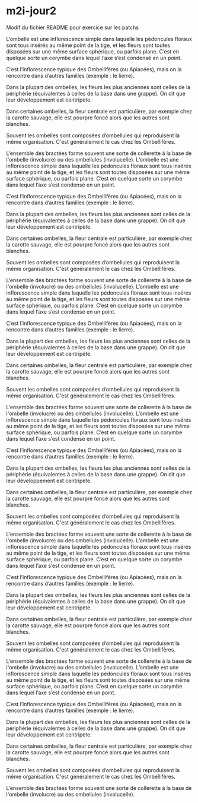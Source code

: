 # m2i-jour2

Modif du fichier README pour exercice sur les patchs

L’ombelle est une inflorescence simple dans laquelle les pédoncules floraux sont tous insérés au même point de la tige, et les fleurs sont toutes disposées sur une même surface sphérique, ou parfois plane. C’est en quelque sorte un corymbe dans lequel l’axe s’est condensé en un point.

C’est l’inflorescence typique des Ombellifères (ou Apiacées), mais on la rencontre dans d’autres familles (exemple : le lierre).

Dans la plupart des ombelles, les fleurs les plus anciennes sont celles de la périphérie (équivalentes à celles de la base dans une grappe). On dit que leur développement est centripète.

Dans certaines ombelles, la fleur centrale est particulière, par exemple chez la carotte sauvage, elle est pourpre foncé alors que les autres sont blanches.

Souvent les ombelles sont composées d’ombellules qui reproduisent la même organisation. C'est généralement le cas chez les Ombellifères.

L’ensemble des bractées forme souvent une sorte de collerette à la base de l'ombelle (involucre) ou des ombellules (involucelle).
L’ombelle est une inflorescence simple dans laquelle les pédoncules floraux sont tous insérés au même point de la tige, et les fleurs sont toutes disposées sur une même surface sphérique, ou parfois plane. C’est en quelque sorte un corymbe dans lequel l’axe s’est condensé en un point.

C’est l’inflorescence typique des Ombellifères (ou Apiacées), mais on la rencontre dans d’autres familles (exemple : le lierre).

Dans la plupart des ombelles, les fleurs les plus anciennes sont celles de la périphérie (équivalentes à celles de la base dans une grappe). On dit que leur développement est centripète.

Dans certaines ombelles, la fleur centrale est particulière, par exemple chez la carotte sauvage, elle est pourpre foncé alors que les autres sont blanches.

Souvent les ombelles sont composées d’ombellules qui reproduisent la même organisation. C'est généralement le cas chez les Ombellifères.

L’ensemble des bractées forme souvent une sorte de collerette à la base de l'ombelle (involucre) ou des ombellules (involucelle).
L’ombelle est une inflorescence simple dans laquelle les pédoncules floraux sont tous insérés au même point de la tige, et les fleurs sont toutes disposées sur une même surface sphérique, ou parfois plane. C’est en quelque sorte un corymbe dans lequel l’axe s’est condensé en un point.

C’est l’inflorescence typique des Ombellifères (ou Apiacées), mais on la rencontre dans d’autres familles (exemple : le lierre).

Dans la plupart des ombelles, les fleurs les plus anciennes sont celles de la périphérie (équivalentes à celles de la base dans une grappe). On dit que leur développement est centripète.

Dans certaines ombelles, la fleur centrale est particulière, par exemple chez la carotte sauvage, elle est pourpre foncé alors que les autres sont blanches.

Souvent les ombelles sont composées d’ombellules qui reproduisent la même organisation. C'est généralement le cas chez les Ombellifères.

L’ensemble des bractées forme souvent une sorte de collerette à la base de l'ombelle (involucre) ou des ombellules (involucelle).
L’ombelle est une inflorescence simple dans laquelle les pédoncules floraux sont tous insérés au même point de la tige, et les fleurs sont toutes disposées sur une même surface sphérique, ou parfois plane. C’est en quelque sorte un corymbe dans lequel l’axe s’est condensé en un point.

C’est l’inflorescence typique des Ombellifères (ou Apiacées), mais on la rencontre dans d’autres familles (exemple : le lierre).

Dans la plupart des ombelles, les fleurs les plus anciennes sont celles de la périphérie (équivalentes à celles de la base dans une grappe). On dit que leur développement est centripète.

Dans certaines ombelles, la fleur centrale est particulière, par exemple chez la carotte sauvage, elle est pourpre foncé alors que les autres sont blanches.

Souvent les ombelles sont composées d’ombellules qui reproduisent la même organisation. C'est généralement le cas chez les Ombellifères.

L’ensemble des bractées forme souvent une sorte de collerette à la base de l'ombelle (involucre) ou des ombellules (involucelle).
L’ombelle est une inflorescence simple dans laquelle les pédoncules floraux sont tous insérés au même point de la tige, et les fleurs sont toutes disposées sur une même surface sphérique, ou parfois plane. C’est en quelque sorte un corymbe dans lequel l’axe s’est condensé en un point.

C’est l’inflorescence typique des Ombellifères (ou Apiacées), mais on la rencontre dans d’autres familles (exemple : le lierre).

Dans la plupart des ombelles, les fleurs les plus anciennes sont celles de la périphérie (équivalentes à celles de la base dans une grappe). On dit que leur développement est centripète.

Dans certaines ombelles, la fleur centrale est particulière, par exemple chez la carotte sauvage, elle est pourpre foncé alors que les autres sont blanches.

Souvent les ombelles sont composées d’ombellules qui reproduisent la même organisation. C'est généralement le cas chez les Ombellifères.

L’ensemble des bractées forme souvent une sorte de collerette à la base de l'ombelle (involucre) ou des ombellules (involucelle).
L’ombelle est une inflorescence simple dans laquelle les pédoncules floraux sont tous insérés au même point de la tige, et les fleurs sont toutes disposées sur une même surface sphérique, ou parfois plane. C’est en quelque sorte un corymbe dans lequel l’axe s’est condensé en un point.

C’est l’inflorescence typique des Ombellifères (ou Apiacées), mais on la rencontre dans d’autres familles (exemple : le lierre).

Dans la plupart des ombelles, les fleurs les plus anciennes sont celles de la périphérie (équivalentes à celles de la base dans une grappe). On dit que leur développement est centripète.

Dans certaines ombelles, la fleur centrale est particulière, par exemple chez la carotte sauvage, elle est pourpre foncé alors que les autres sont blanches.

Souvent les ombelles sont composées d’ombellules qui reproduisent la même organisation. C'est généralement le cas chez les Ombellifères.

L’ensemble des bractées forme souvent une sorte de collerette à la base de l'ombelle (involucre) ou des ombellules (involucelle).
